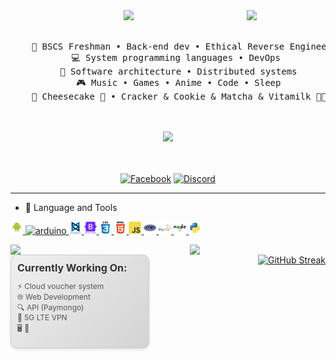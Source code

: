 <div align="center">
<img src="https://gifdb.com/images/high/anime-gojo-satoru-animated-fan-art-ssio9h1gn8oqfba3.webp" width="25%" align="right" />
<img src="https://readme-typing-svg.demolab.com?font=Inconsolata&weight=500&size=50&duration=4000&pause=300&color=A7A459&center=true&vCenter=true&multiline=true&repeat=false&random=false&width=1300&height=140&lines=Hello+hello;I'm+Dev| Xruzen%2C+a+code+ninja+in+deobfuscation%E2%9C%A9" width="65%" />
<br><br>
<pre>
    💼 BSCS Freshman • Back-end dev • Ethical Reverse Engineer
    💻 System programming languages • DevOps 
    📖 Software architecture • Distributed systems
    🎮 Music • Games • Anime • Code • Sleep
    🐾 Cheesecake 🐰 • Cracker & Cookie & Matcha & Vitamilk 🐤🐥
</pre>
<br><br>
<img src="https://raw.githubusercontent.com/innng/innng/master/assets/kyubey.gif" width="50" />
<br><br><br>




    
[![Facebook](https://img.shields.io/badge/Facebook-%231877F2.svg?logo=Facebook&logoColor=white)](https://www.facebook.com/ulysses.puzon)
[![Discord](https://img.shields.io/badge/Discord-%237289DA.svg?style=flat&logo=discord&logoColor=white)](https://discord.com//users/546689007635922945)  
</div>

---

- 👑 Language and Tools
<p align="left"> 
    <a href="https://developer.android.com" target="_blank" rel="noreferrer"> 
        <img src="https://raw.githubusercontent.com/devicons/devicon/master/icons/android/android-original-wordmark.svg" alt="android" width="20" height="20"/> 
    </a>
    <a href="https://www.arduino.cc/" target="_blank" rel="noreferrer"> 
        <img src="https://cdn.worldvectorlogo.com/logos/arduino-1.svg" alt="arduino" width="20" height="20"/> 
    </a>
    <a href="https://backbonejs.org" target="_blank" rel="noreferrer"> 
        <img src="https://raw.githubusercontent.com/devicons/devicon/master/icons/backbonejs/backbonejs-original-wordmark.svg" alt="backbonejs" width="20" height="20"/> 
    </a>
    <a href="https://getbootstrap.com" target="_blank" rel="noreferrer"> 
        <img src="https://raw.githubusercontent.com/devicons/devicon/master/icons/bootstrap/bootstrap-plain-wordmark.svg" alt="bootstrap" width="20" height="20"/> 
    </a>
    <a href="https://www.w3schools.com/css/" target="_blank" rel="noreferrer"> 
        <img src="https://raw.githubusercontent.com/devicons/devicon/master/icons/css3/css3-original-wordmark.svg" alt="css3" width="20" height="20"/> 
    </a>
    <a href="https://www.w3.org/html/" target="_blank" rel="noreferrer"> 
        <img src="https://raw.githubusercontent.com/devicons/devicon/master/icons/html5/html5-original-wordmark.svg" alt="html5" width="20" height="20"/> 
    </a>
    <a href="https://developer.mozilla.org/en-US/docs/Web/JavaScript" target="_blank" rel="noreferrer"> 
        <img src="https://raw.githubusercontent.com/devicons/devicon/master/icons/javascript/javascript-original.svg" alt="javascript" width="20" height="20"/> 
    </a>
    <a href="https://www.php.net/" target="_blank" rel="noreferrer"> 
        <img src="https://raw.githubusercontent.com/devicons/devicon/master/icons/php/php-original.svg" alt="php" width="20" height="20"/> 
    </a>
    <a href="https://www.mysql.com/" target="_blank" rel="noreferrer"> 
        <img src="https://raw.githubusercontent.com/devicons/devicon/master/icons/mysql/mysql-original-wordmark.svg" alt="mysql" width="20" height="20"/> 
    </a>
    <a href="https://nodejs.org" target="_blank" rel="noreferrer"> 
        <img src="https://raw.githubusercontent.com/devicons/devicon/master/icons/nodejs/nodejs-original-wordmark.svg" alt="nodejs" width="20" height="20"/> 
    </a>
    <a href="https://www.python.org" target="_blank" rel="noreferrer"> 
        <img src="https://raw.githubusercontent.com/devicons/devicon/master/icons/python/python-original.svg" alt="python" width="20" height="20"/> 
    </a>
</p>

<div style="display: flex; justify-content: space-between; align-items: flex-start; width: 100%;">
    <img src="https://github-readme-stats.vercel.app/api?username=YlunoZup&show_icons=true&hide_border=true&theme=dark" style="width: 48%;" />
    <img src="https://github-readme-stats.vercel.app/api/top-langs?username=YlunoZup&langs_count=10&show_icons=true&locale=en&layout=compact&theme=dark" style="width: 43%;" />
</div>

<div style="display: flex; align-items: flex-start; justify-content: space-between; width: 100%;">
  <div style="border: 1px solid #ccc; border-radius: 10px; padding: 10px; width: 200px; background: linear-gradient(135deg, #f0f0f0, #d3d3d3); box-shadow: 0 2px 4px rgba(0, 0, 0, 0.1);">
    <strong style="font-size: 16px; color: #333;">Currently Working On:</strong>
    <ul style="list-style: none; padding-left: 0; font-size: 12px; line-height: 1.4; color: #555;">
      <li>⚡ Cloud voucher system</li>
      <li>🌐 Web Development</li>
      <li>🔍 API (Paymongo)</li>
      <li>📶 5G LTE VPN</li>
      <li>🖥️ 🖕</li>
    </ul>
  </div>
  <div style="flex-shrink: 0;">
    <a href="https://git.io/streak-stats">
      <img src="https://github-readme-streak-stats.herokuapp.com?user=YlunoZup&theme=tokyonight-duo&card_width=340&card_height=180&hide_total_contributions=true" alt="GitHub Streak" />
    </a>
  </div>
</div>





